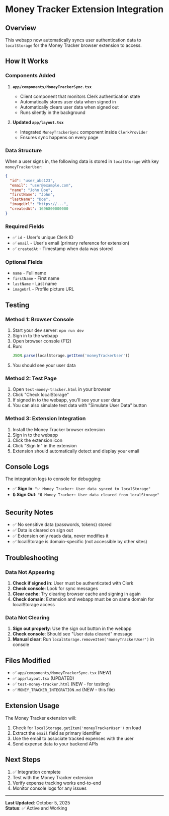 # Money Tracker Extension Integration

## Overview

This webapp now automatically syncs user authentication data to `localStorage` for the Money Tracker browser extension to access.

## How It Works

### Components Added

1. **`app/components/MoneyTrackerSync.tsx`**
   - Client component that monitors Clerk authentication state
   - Automatically stores user data when signed in
   - Automatically clears user data when signed out
   - Runs silently in the background

2. **Updated `app/layout.tsx`**
   - Integrated `MoneyTrackerSync` component inside `ClerkProvider`
   - Ensures sync happens on every page

### Data Structure

When a user signs in, the following data is stored in `localStorage` with key `moneyTrackerUser`:

```json
{
  "id": "user_abc123",
  "email": "user@example.com",
  "name": "John Doe",
  "firstName": "John",
  "lastName": "Doe",
  "imageUrl": "https://...",
  "createdAt": 1696800000000
}
```

### Required Fields

- ✅ `id` - User's unique Clerk ID
- ✅ `email` - User's email (primary reference for extension)
- ✅ `createdAt` - Timestamp when data was stored

### Optional Fields

- `name` - Full name
- `firstName` - First name
- `lastName` - Last name
- `imageUrl` - Profile picture URL

## Testing

### Method 1: Browser Console

1. Start your dev server: `npm run dev`
2. Sign in to the webapp
3. Open browser console (F12)
4. Run:
   ```javascript
   JSON.parse(localStorage.getItem('moneyTrackerUser'))
   ```
5. You should see your user data

### Method 2: Test Page

1. Open `test-money-tracker.html` in your browser
2. Click "Check localStorage"
3. If signed in to the webapp, you'll see your user data
4. You can also simulate test data with "Simulate User Data" button

### Method 3: Extension Integration

1. Install the Money Tracker browser extension
2. Sign in to the webapp
3. Click the extension icon
4. Click "Sign In" in the extension
5. Extension should automatically detect and display your email

## Console Logs

The integration logs to console for debugging:

- ✅ **Sign In**: `"✅ Money Tracker: User data synced to localStorage"`
- 🔒 **Sign Out**: `"🔒 Money Tracker: User data cleared from localStorage"`

## Security Notes

- ✅ No sensitive data (passwords, tokens) stored
- ✅ Data is cleared on sign out
- ✅ Extension only reads data, never modifies it
- ✅ localStorage is domain-specific (not accessible by other sites)

## Troubleshooting

### Data Not Appearing

1. **Check if signed in**: User must be authenticated with Clerk
2. **Check console**: Look for sync messages
3. **Clear cache**: Try clearing browser cache and signing in again
4. **Check domain**: Extension and webapp must be on same domain for localStorage access

### Data Not Clearing

1. **Sign out properly**: Use the sign out button in the webapp
2. **Check console**: Should see "User data cleared" message
3. **Manual clear**: Run `localStorage.removeItem('moneyTrackerUser')` in console

## Files Modified

- ✅ `app/components/MoneyTrackerSync.tsx` (NEW)
- ✅ `app/layout.tsx` (UPDATED)
- ✅ `test-money-tracker.html` (NEW - for testing)
- ✅ `MONEY_TRACKER_INTEGRATION.md` (NEW - this file)

## Extension Usage

The Money Tracker extension will:

1. Check for `localStorage.getItem('moneyTrackerUser')` on load
2. Extract the `email` field as primary identifier
3. Use the email to associate tracked expenses with the user
4. Send expense data to your backend APIs

## Next Steps

1. ✅ Integration complete
2. Test with the Money Tracker extension
3. Verify expense tracking works end-to-end
4. Monitor console logs for any issues

---

**Last Updated**: October 5, 2025  
**Status**: ✅ Active and Working
